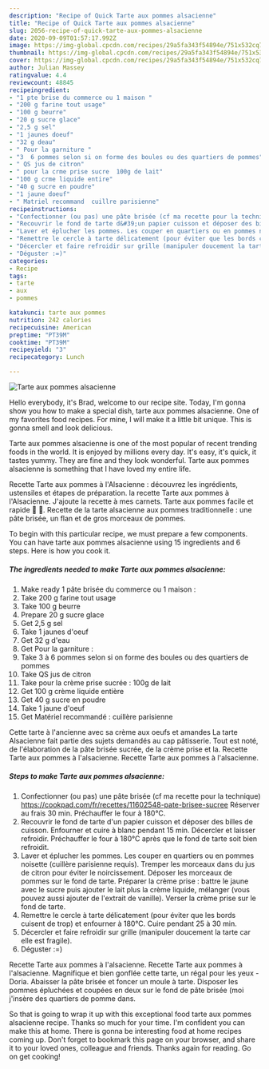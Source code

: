 ```yaml
---
description: "Recipe of Quick Tarte aux pommes alsacienne"
title: "Recipe of Quick Tarte aux pommes alsacienne"
slug: 2056-recipe-of-quick-tarte-aux-pommes-alsacienne
date: 2020-09-09T01:57:17.992Z
image: https://img-global.cpcdn.com/recipes/29a5fa343f54894e/751x532cq70/tarte-aux-pommes-alsacienne-photo-principale-de-la-recette.jpg
thumbnail: https://img-global.cpcdn.com/recipes/29a5fa343f54894e/751x532cq70/tarte-aux-pommes-alsacienne-photo-principale-de-la-recette.jpg
cover: https://img-global.cpcdn.com/recipes/29a5fa343f54894e/751x532cq70/tarte-aux-pommes-alsacienne-photo-principale-de-la-recette.jpg
author: Julian Massey
ratingvalue: 4.4
reviewcount: 48845
recipeingredient:
- "1 pte brise du commerce ou 1 maison "
- "200 g farine tout usage"
- "100 g beurre"
- "20 g sucre glace"
- "2,5 g sel"
- "1 jaunes doeuf"
- "32 g deau"
- " Pour la garniture "
- "3  6 pommes selon si on forme des boules ou des quartiers de pommes"
- " QS jus de citron"
- " pour la crme prise sucre  100g de lait"
- "100 g crme liquide entire"
- "40 g sucre en poudre"
- "1 jaune doeuf"
- " Matriel recommand  cuillre parisienne"
recipeinstructions:
- "Confectionner (ou pas) une pâte brisée (cf ma recette pour la technique) https://cookpad.com/fr/recettes/11602548-pate-brisee-sucree Réserver au frais 30 min. Préchauffer le four à 180°C."
- "Recouvrir le fond de tarte d&#39;un papier cuisson et déposer des billes de cuisson. Enfourner et cuire à blanc pendant 15 min. Décercler et laisser refroidir. Préchauffer le four à 180°C après que le fond de tarte soit bien refroidit."
- "Laver et éplucher les pommes. Les couper en quartiers ou en pommes noisette (cuillère parisienne requis). Tremper les morceaux dans du jus de citron pour éviter le noircissement. Déposer les morceaux de pommes sur le fond de tarte. Préparer la crème prise : battre le jaune avec le sucre puis ajouter le lait plus la crème liquide, mélanger (vous pouvez aussi ajouter de l&#39;extrait de vanille). Verser la crème prise sur le fond de tarte."
- "Remettre le cercle à tarte délicatement (pour éviter que les bords cuisent de trop) et enfourner à 180°C. Cuire pendant 25 à 30 min."
- "Décercler et faire refroidir sur grille (manipuler doucement la tarte car elle est fragile)."
- "Déguster :=)"
categories:
- Recipe
tags:
- tarte
- aux
- pommes

katakunci: tarte aux pommes 
nutrition: 242 calories
recipecuisine: American
preptime: "PT39M"
cooktime: "PT39M"
recipeyield: "3"
recipecategory: Lunch

---
```



![Tarte aux pommes alsacienne](https://img-global.cpcdn.com/recipes/29a5fa343f54894e/751x532cq70/tarte-aux-pommes-alsacienne-photo-principale-de-la-recette.jpg)

Hello everybody, it's Brad, welcome to our recipe site. Today, I'm gonna show you how to make a special dish, tarte aux pommes alsacienne. One of my favorites food recipes. For mine, I will make it a little bit unique. This is gonna smell and look delicious.

Tarte aux pommes alsacienne is one of the most popular of recent trending foods in the world. It is enjoyed by millions every day. It's easy, it's quick, it tastes yummy. They are fine and they look wonderful. Tarte aux pommes alsacienne is something that I have loved my entire life.

Recette Tarte aux pommes à l&#39;Alsacienne : découvrez les ingrédients, ustensiles et étapes de préparation. la recette Tarte aux pommes à l&#39;Alsacienne. J&#39;ajoute la recette à mes carnets. Tarte aux pommes facile et rapide 🍏 🍎. Recette de la tarte alsacienne aux pommes traditionnelle : une pâte brisée, un flan et de gros morceaux de pommes.


To begin with this particular recipe, we must prepare a few components. You can have tarte aux pommes alsacienne using 15 ingredients and 6 steps. Here is how you cook it.

<!--inarticleads1-->

##### The ingredients needed to make Tarte aux pommes alsacienne:

1. Make ready 1 pâte brisée du commerce ou 1 maison :
1. Take 200 g farine tout usage
1. Take 100 g beurre
1. Prepare 20 g sucre glace
1. Get 2,5 g sel
1. Take 1 jaunes d&#39;oeuf
1. Get 32 g d&#39;eau
1. Get  Pour la garniture :
1. Take 3 à 6 pommes selon si on forme des boules ou des quartiers de pommes
1. Take  QS jus de citron
1. Take  pour la crème prise sucrée : 100g de lait
1. Get 100 g crème liquide entière
1. Get 40 g sucre en poudre
1. Take 1 jaune d&#39;oeuf
1. Get  Matériel recommandé : cuillère parisienne


Cette tarte à l&#39;ancienne avec sa crème aux oeufs et amandes La tarte Alsacienne fait partie des sujets demandés au cap pâtisserie. Tout est noté, de l&#39;élaboration de la pâte brisée sucrée, de la crème prise et la. Recette Tarte aux pommes à l&#39;alsacienne. Recette Tarte aux pommes à l&#39;alsacienne. 

<!--inarticleads2-->

##### Steps to make Tarte aux pommes alsacienne:

1. Confectionner (ou pas) une pâte brisée (cf ma recette pour la technique) https://cookpad.com/fr/recettes/11602548-pate-brisee-sucree Réserver au frais 30 min. Préchauffer le four à 180°C.
1. Recouvrir le fond de tarte d&#39;un papier cuisson et déposer des billes de cuisson. Enfourner et cuire à blanc pendant 15 min. Décercler et laisser refroidir. Préchauffer le four à 180°C après que le fond de tarte soit bien refroidit.
1. Laver et éplucher les pommes. Les couper en quartiers ou en pommes noisette (cuillère parisienne requis). Tremper les morceaux dans du jus de citron pour éviter le noircissement. Déposer les morceaux de pommes sur le fond de tarte. Préparer la crème prise : battre le jaune avec le sucre puis ajouter le lait plus la crème liquide, mélanger (vous pouvez aussi ajouter de l&#39;extrait de vanille). Verser la crème prise sur le fond de tarte.
1. Remettre le cercle à tarte délicatement (pour éviter que les bords cuisent de trop) et enfourner à 180°C. Cuire pendant 25 à 30 min.
1. Décercler et faire refroidir sur grille (manipuler doucement la tarte car elle est fragile).
1. Déguster :=)


Recette Tarte aux pommes à l&#39;alsacienne. Recette Tarte aux pommes à l&#39;alsacienne. Magnifique et bien gonflée cette tarte, un régal pour les yeux - Doria. Abaisser la pâte brisée et foncer un moule à tarte. Disposer les pommes épluchées et coupées en deux sur le fond de pâte brisée (moi j&#39;insère des quartiers de pomme dans. 

So that is going to wrap it up with this exceptional food tarte aux pommes alsacienne recipe. Thanks so much for your time. I'm confident you can make this at home. There is gonna be interesting food at home recipes coming up. Don't forget to bookmark this page on your browser, and share it to your loved ones, colleague and friends. Thanks again for reading. Go on get cooking!
